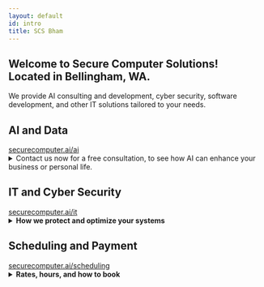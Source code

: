 ```yaml
---
layout: default
id: intro
title: SCS Bham
---
```

<div id="scroll-to" class="main-content-box"> <div class="main-content">
<h2> Welcome to Secure Computer Solutions!<br>Located in Bellingham, WA.</h2>
  <p>We provide AI consulting and development, cyber security, software development, and other IT solutions tailored to your needs.</p>
</div> </div>

<div class="main-content-box"> <div class="main-content">
  <div class="main-deets">
	<h2>AI and Data</h2>
	<a href="ai.html">securecomputer.ai/ai</a><br>
  </div>
  <details class="main-deets">
    <summary class="main-summary">
	Contact us now for a free consultation, to see how AI can enhance your business or personal life.
    </summary>
    Examples of AI solutions we offer include:<br>
- Custom chatbot for your website.<br>
- Data-driven analysis for actionable insights to cut costs and improve sales.<br>
- Automation of repetitive tasks to free up your time and make work fun.<br>
- Forecasting and contrasting outcomes of various strategies, or making data-driven predictions in general.<br>
- Secure and encrypted data storage and transfer, in your hands.<br>
- Custom cloud solutions for complex and unique integrations.<br>
<br>
Whether you're optimizing workflow or building new tools, we help you leverage AI effectively, securely, and profitably.
  </details>
</div> </div>

<div class="main-content-box"> <div class="main-content">
	<div>
		<h2>IT and Cyber Security</h2>
		<a href="it.html">securecomputer.ai/it</a>
	</div>
  <details class="main-deets">
    <summary class="main-summary"><strong>How we protect and optimize your systems</strong></summary>
    <br>
    We provide expert IT services across all major platforms, including software engineering, computer repair, security hardening, network setup, data recovery, and consulting. Our approach emphasizes hand-tailored solutions to unique problems, efficiency, and reliability.
  </details>
</div></div>

<div class="main-content-box"> <div class="main-content">
	<h2>Scheduling and Payment</h2>
	<a href="scheduling.html">securecomputer.ai/scheduling</a>
	<details class="main-deets">
		<summary class="main-summary"><strong>Rates, hours, and how to book</strong></summary>
		<br>
		We are open 11am–5pm daily, by appointment only.
		<br><br>
		<strong>Rates:</strong>
		<ul>
			<li>$120/hr for general IT and cyber security</li>
			<li>$160/hr for AI consulting and development</li>
		</ul>
		<br>
		Larger projects can be handled by milestone-based contracts.
		<br><br>
		Pay securely at:
		<br>
		<a href="https://www.paypal.com/ncp/payment/2945BQTEQSAHW" target="_blank" rel="noopener">
			https://www.paypal.com/ncp/payment/2945BQTEQSAHW
		</a>
		<br><br>
		We intentionally avoid embedded payment buttons for a more secure experience.
	</details>
</div></div>

